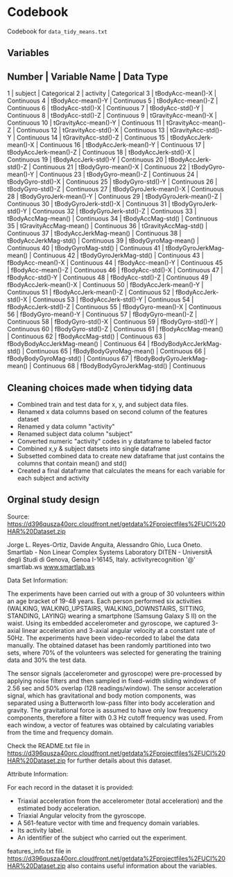 # Codebook

Codebook for `data_tidy_means.txt`

## Variables

Number | Variable Name | Data Type
----------------------------------
1 | subject | Categorical
2 | activity | Categorical
3 | tBodyAcc-mean()-X | Continuous
4 | tBodyAcc-mean()-Y | Continuous
5 | tBodyAcc-mean()-Z | Continuous
6 | tBodyAcc-std()-X | Continuous
7 | tBodyAcc-std()-Y | Continuous
8 | tBodyAcc-std()-Z | Continuous
9 | tGravityAcc-mean()-X | Continuous
10 | tGravityAcc-mean()-Y | Continuous
11 | tGravityAcc-mean()-Z | Continuous
12 | tGravityAcc-std()-X | Continuous
13 | tGravityAcc-std()-Y | Continuous
14 | tGravityAcc-std()-Z | Continuous
15 | tBodyAccJerk-mean()-X | Continuous
16 | tBodyAccJerk-mean()-Y | Continuous
17 | tBodyAccJerk-mean()-Z | Continuous
18 | tBodyAccJerk-std()-X | Continuous
19 | tBodyAccJerk-std()-Y | Continuous
20 | tBodyAccJerk-std()-Z | Continuous
21 | tBodyGyro-mean()-X | Continuous
22 | tBodyGyro-mean()-Y | Continuous
23 | tBodyGyro-mean()-Z | Continuous
24 | tBodyGyro-std()-X | Continuous
25 | tBodyGyro-std()-Y | Continuous
26 | tBodyGyro-std()-Z | Continuous
27 | tBodyGyroJerk-mean()-X | Continuous
28 | tBodyGyroJerk-mean()-Y | Continuous
29 | tBodyGyroJerk-mean()-Z | Continuous
30 | tBodyGyroJerk-std()-X | Continuous
31 | tBodyGyroJerk-std()-Y | Continuous
32 | tBodyGyroJerk-std()-Z | Continuous
33 | tBodyAccMag-mean() | Continuous
34 | tBodyAccMag-std() | Continuous
35 | tGravityAccMag-mean() | Continuous
36 | tGravityAccMag-std() | Continuous
37 | tBodyAccJerkMag-mean() | Continuous
38 | tBodyAccJerkMag-std() | Continuous
39 | tBodyGyroMag-mean() | Continuous
40 | tBodyGyroMag-std() | Continuous
41 | tBodyGyroJerkMag-mean() | Continuous
42 | tBodyGyroJerkMag-std() | Continuous
43 | fBodyAcc-mean()-X | Continuous
44 | fBodyAcc-mean()-Y | Continuous
45 | fBodyAcc-mean()-Z | Continuous
46 | fBodyAcc-std()-X | Continuous
47 | fBodyAcc-std()-Y | Continuous
48 | fBodyAcc-std()-Z | Continuous
49 | fBodyAccJerk-mean()-X | Continuous
50 | fBodyAccJerk-mean()-Y | Continuous
51 | fBodyAccJerk-mean()-Z | Continuous
52 | fBodyAccJerk-std()-X | Continuous
53 | fBodyAccJerk-std()-Y | Continuous
54 | fBodyAccJerk-std()-Z | Continuous
55 | fBodyGyro-mean()-X | Continuous
56 | fBodyGyro-mean()-Y | Continuous
57 | fBodyGyro-mean()-Z | Continuous
58 | fBodyGyro-std()-X | Continuous
59 | fBodyGyro-std()-Y | Continuous
60 | fBodyGyro-std()-Z | Continuous
61 | fBodyAccMag-mean() | Continuous
62 | fBodyAccMag-std() | Continuous
63 | fBodyBodyAccJerkMag-mean() | Continuous
64 | fBodyBodyAccJerkMag-std() | Continuous
65 | fBodyBodyGyroMag-mean() | Continuous
66 | fBodyBodyGyroMag-std() | Continuous
67 | fBodyBodyGyroJerkMag-mean() | Continuous
68 | fBodyBodyGyroJerkMag-std() | Continuous

## Cleaning choices made when tidying data

* Combined train and test data for x, y, and subject data files.
* Renamed x data columns based on second column of the features dataset
* Renamed y data column "activity"
* Renamed subject data column "subject"
* Converted numeric "activity" codes in y dataframe to labeled factor
* Combined x,y & subject datsets into single dataframe
* Subsetted combined data to create new dataframe that just contains the columns that contain mean() and std()
* Created a final dataframe that calculates the means for each variable for each subject and activity

## Orginal study design

Source: https://d396qusza40orc.cloudfront.net/getdata%2Fprojectfiles%2FUCI%20HAR%20Dataset.zip

Jorge L. Reyes-Ortiz, Davide Anguita, Alessandro Ghio, Luca Oneto. 
Smartlab - Non Linear Complex Systems Laboratory 
DITEN - UniversitÃ  degli Studi di Genova, Genoa I-16145, Italy. 
activityrecognition '@' smartlab.ws 
www.smartlab.ws 


Data Set Information:

The experiments have been carried out with a group of 30 volunteers within an age bracket of 19-48 years. Each person performed six activities (WALKING, WALKING_UPSTAIRS, WALKING_DOWNSTAIRS, SITTING, STANDING, LAYING) wearing a smartphone (Samsung Galaxy S II) on the waist. Using its embedded accelerometer and gyroscope, we captured 3-axial linear acceleration and 3-axial angular velocity at a constant rate of 50Hz. The experiments have been video-recorded to label the data manually. The obtained dataset has been randomly partitioned into two sets, where 70% of the volunteers was selected for generating the training data and 30% the test data. 

The sensor signals (accelerometer and gyroscope) were pre-processed by applying noise filters and then sampled in fixed-width sliding windows of 2.56 sec and 50% overlap (128 readings/window). The sensor acceleration signal, which has gravitational and body motion components, was separated using a Butterworth low-pass filter into body acceleration and gravity. The gravitational force is assumed to have only low frequency components, therefore a filter with 0.3 Hz cutoff frequency was used. From each window, a vector of features was obtained by calculating variables from the time and frequency domain. 

Check the README.txt file in https://d396qusza40orc.cloudfront.net/getdata%2Fprojectfiles%2FUCI%20HAR%20Dataset.zip for further details about this dataset.

Attribute Information:

For each record in the dataset it is provided: 
- Triaxial acceleration from the accelerometer (total acceleration) and the estimated body acceleration. 
- Triaxial Angular velocity from the gyroscope. 
- A 561-feature vector with time and frequency domain variables. 
- Its activity label. 
- An identifier of the subject who carried out the experiment.

features_info.txt file in https://d396qusza40orc.cloudfront.net/getdata%2Fprojectfiles%2FUCI%20HAR%20Dataset.zip also contains useful information about the variables.
